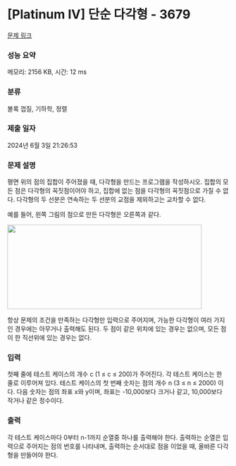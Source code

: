 # [Platinum IV] 단순 다각형 - 3679 

[문제 링크](https://www.acmicpc.net/problem/3679) 

### 성능 요약

메모리: 2156 KB, 시간: 12 ms

### 분류

볼록 껍질, 기하학, 정렬

### 제출 일자

2024년 6월 3일 21:26:53

### 문제 설명

<p>평면 위의 점의 집합이 주어졌을 때, 다각형을 만드는 프로그램을 작성하시오. 집합의 모든 점은 다각형의 꼭짓점이어야 하고, 집합에 없는 점을 다각형의 꼭짓점으로 가질 수 없다. 다각형의 두 선분은 연속하는 두 선분의 교점을 제외하고는 교차할 수 없다.</p>

<p>예를 들어, 왼쪽 그림의 점으로 만든 다각형은 오른쪽과 같다.</p>

<p><img alt="" src="https://www.acmicpc.net/upload/images/spolygon.png" style="height:192px; width:441px"></p>

<p>항상 문제의 조건을 만족하는 다각형만 입력으로 주어지며, 가능한 다각형이 여러 가지인 경우에는 아무거나 출력해도 된다. 두 점이 같은 위치에 있는 경우는 없으며, 모든 점이 한 직선위에 있는 경우는 없다.</p>

### 입력 

 <p>첫째 줄에 테스트 케이스의 개수 c (1 ≤ c ≤ 200)가 주어진다. 각 테스트 케이스는 한 줄로 이루어져 있다. 테스트 케이스의 첫 번째 숫자는 점의 개수 n (3 ≤ n ≤ 2000) 이다. 다음 숫자는 점의 좌표 x와 y이며, 좌표는 -10,000보다 크거나 같고, 10,000보다 작거나 같은 정수이다.</p>

### 출력 

 <p>각 테스트 케이스마다 0부터 n-1까지 순열중 하나를 출력해야 한다. 출력하는 순열은 입력으로 주어지는 점의 번호를 나타내며, 출력하는 순서대로 점을 이었을 때, 올바른 다각형을 만들어야 한다.</p>

